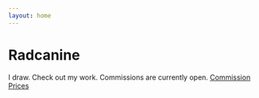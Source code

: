 ```yaml
---
layout: home
---
```

# Radcanine 

I draw. Check out my work. 
Commissions are currently open.
[Commission Prices](radcanine.dog/prices)
